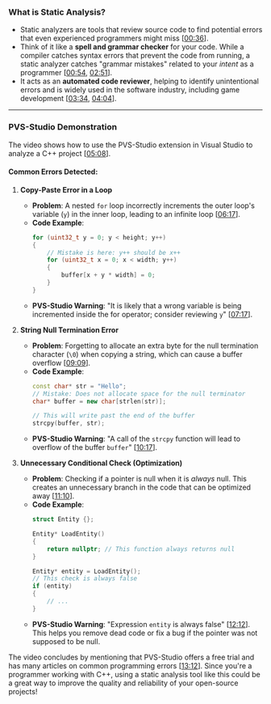 ### What is Static Analysis?

  * Static analyzers are tools that review source code to find potential errors that even experienced programmers might miss \[[00:36](http://www.youtube.com/watch?v=vYW6TOwFK2M&t=36)\].
  * Think of it like a **spell and grammar checker** for your code. While a compiler catches syntax errors that prevent the code from running, a static analyzer catches "grammar mistakes" related to your *intent* as a programmer \[[00:54](http://www.youtube.com/watch?v=vYW6TOwFK2M&t=54), [02:51](http://www.youtube.com/watch?v=vYW6TOwFK2M&t=171)\].
  * It acts as an **automated code reviewer**, helping to identify unintentional errors and is widely used in the software industry, including game development \[[03:34](http://www.youtube.com/watch?v=vYW6TOwFK2M&t=214), [04:04](http://www.youtube.com/watch?v=vYW6TOwFK2M&t=244)\].

-----

### PVS-Studio Demonstration

The video shows how to use the PVS-Studio extension in Visual Studio to analyze a C++ project \[[05:08](http://www.youtube.com/watch?v=vYW6TOwFK2M&t=308)\].

#### Common Errors Detected:

1.  **Copy-Paste Error in a Loop**

      * **Problem**: A nested `for` loop incorrectly increments the outer loop's variable (`y`) in the inner loop, leading to an infinite loop \[[06:17](http://www.youtube.com/watch?v=vYW6TOwFK2M&t=377)\].
      * **Code Example**:
        ```cpp
        for (uint32_t y = 0; y < height; y++)
        {
            // Mistake is here: y++ should be x++
            for (uint32_t x = 0; x < width; y++)
            {
                buffer[x + y * width] = 0;
            }
        }
        ```
      * **PVS-Studio Warning**: "It is likely that a wrong variable is being incremented inside the for operator; consider reviewing `y`" \[[07:17](http://www.youtube.com/watch?v=vYW6TOwFK2M&t=437)\].

2.  **String Null Termination Error**

      * **Problem**: Forgetting to allocate an extra byte for the null termination character (`\0`) when copying a string, which can cause a buffer overflow \[[09:09](http://www.youtube.com/watch?v=vYW6TOwFK2M&t=549)\].
      * **Code Example**:
        ```cpp
        const char* str = "Hello";
        // Mistake: Does not allocate space for the null terminator
        char* buffer = new char[strlen(str)];

        // This will write past the end of the buffer
        strcpy(buffer, str);
        ```
      * **PVS-Studio Warning**: "A call of the `strcpy` function will lead to overflow of the buffer `buffer`" \[[10:17](http://www.youtube.com/watch?v=vYW6TOwFK2M&t=617)\].

3.  **Unnecessary Conditional Check (Optimization)**

      * **Problem**: Checking if a pointer is null when it is *always* null. This creates an unnecessary branch in the code that can be optimized away \[[11:10](http://www.youtube.com/watch?v=vYW6TOwFK2M&t=670)\].
      * **Code Example**:
        ```cpp
        struct Entity {};

        Entity* LoadEntity()
        {
            return nullptr; // This function always returns null
        }

        Entity* entity = LoadEntity();
        // This check is always false
        if (entity)
        {
            // ...
        }
        ```
      * **PVS-Studio Warning**: "Expression `entity` is always false" \[[12:12](http://www.youtube.com/watch?v=vYW6TOwFK2M&t=732)\]. This helps you remove dead code or fix a bug if the pointer was not supposed to be null.

The video concludes by mentioning that PVS-Studio offers a free trial and has many articles on common programming errors \[[13:12](http://www.youtube.com/watch?v=vYW6TOwFK2M&t=792)\]. Since you're a programmer working with C++, using a static analysis tool like this could be a great way to improve the quality and reliability of your open-source projects\!
